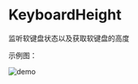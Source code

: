 # KeyboardHeight

监听软键盘状态以及获取软键盘的高度

示例图：

![demo](https://github.com/cashow/AndroidTricks/blob/master/KeyboardHeight/demo.gif)

